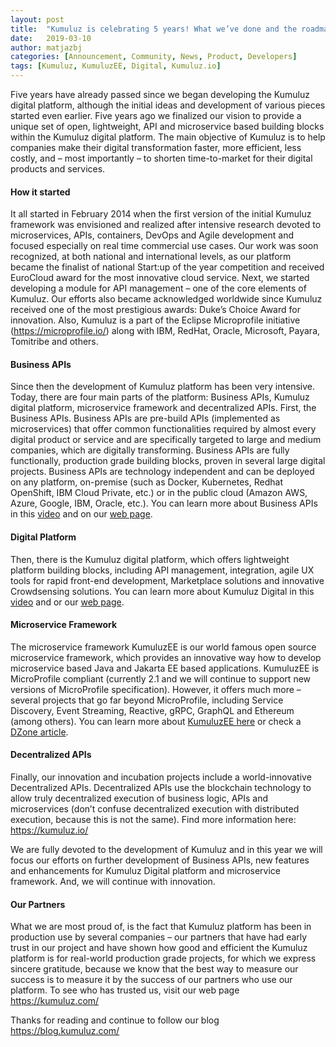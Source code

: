 ```yaml
---
layout: post
title:  "Kumuluz is celebrating 5 years! What we’ve done and the roadmap ahead"
date:   2019-03-10
author: matjazbj
categories: [Announcement, Community, News, Product, Developers]
tags: [Kumuluz, KumuluzEE, Digital, Kumuluz.io]
---
```


Five years have already passed since we began developing the Kumuluz digital platform, although the initial ideas and development of various pieces started even earlier. Five years ago we finalized our vision to provide a unique set of open, lightweight, API and microservice based building blocks within the Kumuluz digital platform. The main objective of Kumuluz is to help companies make their digital transformation faster, more efficient, less costly, and – most importantly – to shorten time-to-market for their digital products and services. 

<!--more-->

#### How it started
It all started in February 2014 when the first version of the initial Kumuluz framework was envisioned and realized after intensive research devoted to microservices, APIs, containers, DevOps and Agile development and focused especially on real time commercial use cases. Our work was soon recognized, at both national and international levels, as our platform became the finalist of national Start:up of the year competition and received EuroCloud award for the most innovative cloud service. Next, we started developing a module for API management – one of the core elements of Kumuluz. Our efforts also became acknowledged worldwide since Kumuluz received one of the most prestigious awards: Duke’s Choice Award for innovation. Also, Kumuluz is a part of the Eclipse Microprofile initiative (https://microprofile.io/) along with IBM, RedHat, Oracle, Microsoft, Payara, Tomitribe and others.
#### Business APIs
Since then the development of Kumuluz platform has been very intensive. Today, there are four main parts of the platform: Business APIs, Kumuluz digital platform, microservice framework and decentralized APIs. First, the Business APIs. Business APIs are pre-build APIs (implemented as microservices) that offer common functionalities required by almost every digital product or service and are specifically targeted to large and medium companies, which are digitally transforming. Business APIs are fully functionally, production grade building blocks, proven in several large digital projects. Business APIs are technology independent and can be deployed on any platform, on-premise (such as Docker, Kubernetes, Redhat OpenShift, IBM Cloud Private, etc.) or in the public cloud (Amazon AWS, Azure, Google, IBM, Oracle, etc.). You can learn more about Business APIs in this [video](https://player.vimeo.com/video/295517084) and on our [web page](https://kumuluz.com/business-apis).
#### Digital Platform
Then, there is the Kumuluz digital platform, which offers lightweight platform building blocks, including API management, integration, agile UX tools for rapid front-end development, Marketplace solutions and innovative Crowdsensing solutions. You can learn more about Kumuluz Digital in this [video](https://vimeo.com/295128872) and or our [web page](https://kumuluz.com/digital-platform).
#### Microservice Framework
The microservice framework KumuluzEE is our world famous open source microservice framework, which provides an innovative way how to develop microservice based Java and Jakarta EE based applications. KumuluzEE is MicroProfile compliant (currently 2.1 and we will continue to support new versions of MicroProfile specification). 
However, it offers much more – several projects that go far beyond MicroProfile, including Service Discovery, Event Streaming, Reactive, gRPC, GraphQL and Ethereum (among others). You can learn more about [KumuluzEE here](https://ee.kumuluz.com/) or check a [DZone article](https://dzone.com/articles/java-ee-microprofile-with-kumuluzee).
#### Decentralized APIs
Finally, our innovation and incubation projects include a world-innovative Decentralized APIs. Decentralized APIs use the blockchain technology to allow truly decentralized execution of business logic, APIs and microservices (don’t confuse decentralized execution with distributed execution, because this is not the same). Find more information here: https://kumuluz.io/ 

We are fully devoted to the development of Kumuluz and in this year we will focus our efforts on further development of Business APIs, new features and enhancements for Kumuluz Digital platform and microservice framework. And, we will continue with innovation. 
#### Our Partners
What we are most proud of, is the fact that Kumuluz platform has been in production use by several companies – our partners that have had early trust in our project and have shown how good and efficient the Kumuluz platform is for real-world production grade projects, for which we express sincere gratitude, because we know that the best way to measure our success is to measure it by the success of our partners who use our platform. To see who has trusted us, visit our web page https://kumuluz.com/

Thanks for reading and continue to follow our blog https://blog.kumuluz.com/ 

